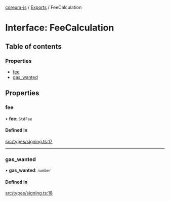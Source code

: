 [coreum-js](../README.md) / [Exports](../modules.md) / FeeCalculation

# Interface: FeeCalculation

## Table of contents

### Properties

- [fee](FeeCalculation.md#fee)
- [gas\_wanted](FeeCalculation.md#gas_wanted)

## Properties

### fee

• **fee**: `StdFee`

#### Defined in

[src/types/signing.ts:17](https://github.com/PulsaraIO/coreum-js/blob/64a1208/src/types/signing.ts#L17)

___

### gas\_wanted

• **gas\_wanted**: `number`

#### Defined in

[src/types/signing.ts:18](https://github.com/PulsaraIO/coreum-js/blob/64a1208/src/types/signing.ts#L18)
